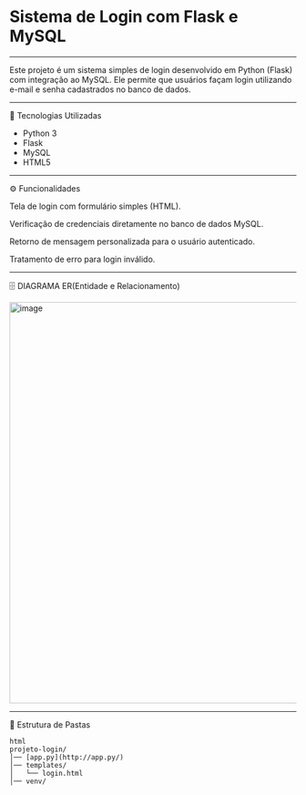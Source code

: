 # Sistema de Login com Flask e MySQL

---

Este projeto é um sistema simples de login desenvolvido em Python (Flask) com integração ao MySQL.
Ele permite que usuários façam login utilizando e-mail e senha cadastrados no banco de dados.

---

🚀 Tecnologias Utilizadas

- Python 3
- Flask
- MySQL
- HTML5

---

⚙️ Funcionalidades

Tela de login com formulário simples (HTML).

Verificação de credenciais diretamente no banco de dados MySQL.

Retorno de mensagem personalizada para o usuário autenticado.

Tratamento de erro para login inválido.

---

🗄️ DIAGRAMA ER(Entidade e Relacionamento)

<img width="927" height="704" alt="image" src="https://github.com/user-attachments/assets/295d96ce-8b86-4e3f-8919-24b28ea904dc" />

---

 📂 Estrutura de Pastas

 ```
html
projeto-login/
│── [app.py](http://app.py/)
│── templates/
│   └── login.html
│── venv/

```
